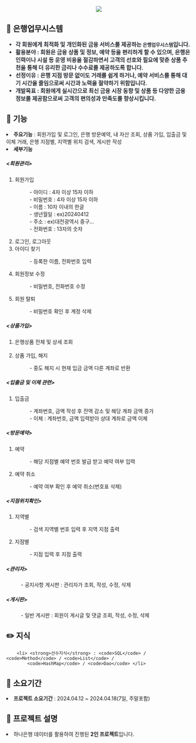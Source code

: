 <div align= "center">
    <img src="https://capsule-render.vercel.app/api?type=wave&color=009577&height=180&text=Java%20Basic%20Project&animation=&fontColor=000000&fontSize=70" />
    </div>
    <div style="text-align: left;"> 
    <h2 tabindex="-1" class="heading-element" dir="auto">💸 은행업무시스템</h2> 
    <div style="font-weight: 700; font-size: 15px; text-align: left; color: #282d33;"> 
        <ul dir="auto">
        <li><strong>각 회원에게 최적화 및 개인화된 금융 서비스를 제공하는 <code>은행업무시스템</code>입니다.              </strong></li>
        <li> <strong>활용분야</strong> : 회원은 금융 상품 및 정보, 예약 등을 편리하게 할 수 있으며, 은행은 인력이나 시설 등 운영 비용을 절감하면서 고객의 선호와 필요에 맞춘 상품 추천을 통해 더 유리한 금리나 수수료를 제공하도록 합니다.</li>
        <li> <strong>선정이유</strong> : 은행 지점 방문 없이도 거래를 쉽게 하거나, 예약 서비스를 통해 대기 시간을 줄임으로써 시간과 노력을 절약하기 위함입니다.</li>
        <li> <strong>개발목표</strong> : 회원에게 실시간으로 최신 금융 시장 동향 및 상품 등 다양한 금융 정보를 제공함으로써 고객의 편의성과 만족도를 향상시킵니다. </li>
        </ul> 
    </div> 
    </div>
<div style="text-align: left;">
    <h2 tabindex="-1" class="heading-element" dir="auto">🎯 기능</h2>
        <li> <strong>주요기능</strong> : 회원가입 및 로그인, 은행 방문예약, 내 자산 조회, 상품 가입, 입출금 및 이체 거래, 은행 지점별, 지역별 위치 검색, 게시판 작성</li>
        <li><strong>세부기능</strong></li>
            <h5>&lt;회원관리&gt;</h5>
        <ol>
            <li>회원가입</li>
               <dl>
                   <dd>- 아이디 : 4자 이상 15자 이하</dd>
                   <dd>- 비밀번호 : 4자 이상 15자 이하</dd>
                   <dd>- 이름 : 10자 이내의 한글</dd>
                   <dd>- 생년월일 : ex)20240412</dd>
                   <dd>- 주소 : ex)대전광역시 중구...</dd>
                   <dd>- 전화번호 : 13자의 숫자</dd>
               </dl>
            <li>로그인, 로그아웃</li>
            <li>아이디 찾기</li>
                <dl>
                    <dd>- 등록한 이름, 전화번호 입력</dd>
                </dl>
            <li>회원정보 수정</li>
                <dl>
                    <dd>- 비밀번호, 전화번호 수정</dd>
                </dl>
            <li>회원 탈퇴</li>
                <dl>
                    <dd>- 비밀번호 확인 후 계정 삭제</dd>
                </dl>
        </ol>       
        <h5>&lt;상품가입&gt;</h5>
        <ol>
            <li>은행상품 전체 및 상세 조회</li>
            <br>
            <li>상품 가입, 해지</li>
                <dl>
                    <dd>- 중도 해지 시 현재 입금 금액 다른 계좌로 반환</dd>
                </dl>
        </ol>    
        <h5>&lt;입출금 및 이체 관련&gt;</h5>
        <ol>
            <li>입출금</li>
                <dl>
                    <dd>- 계좌번호, 금액 작성 후 잔액 감소 및 해당 계좌 금액 증가</dd>
                    <dd>- 이체 : 계좌번호, 금액 입력받아 상대 계좌로 금액 이체</dd>
                </dl>
        </ol>
        <h5>&lt;방문예약&gt;</h5>
        <ol>
            <li>예약</li>
                <dl>
                    <dd>- 해당 지점별 예약 번호 발급 받고 예약 여부 입력</dd>
                </dl>
            <li>예약 취소</li>
                <dl>
                    <dd>- 예약 여부 확인 후 예약 취소(번호표 삭제)</dd>
                </dl>
        </ol>
        <h5>&lt;지점위치확인&gt;</h5>
        <ol>
            <li>지역별</li>
                <dl>
                    <dd>- 검색 지역별 번호 입력 후 지역 지점 출력</dd>
                </dl>                    
            <li>지점별</li>
                <dl>
                    <dd>- 지점 입력 후 지점 출력</dd>
                </dl>
        </ol>
        <h5>&lt;관리자&gt;</h5>
        <dl>
            <dd>- 공지사항 게시판 : 관리자가 조회, 작성, 수정, 삭제</dd>
        </dl>   
        <h5>&lt;게시판&gt;</h5>
        <dl>
            <dd>- 일반 게시판 : 회원이 게시글 및 댓글 조회, 작성, 수정, 삭제</dd>
        </dl>
</div>

<div style="text-align: left;">
    <h2 tabindex="-1" class="heading-element" dir="auto">✏️ 지식</h2>

        <li> <strong>선수지식</strong> : <code>SQL</code> / <code>Method</code> / <code>List</code> / 
            <code>HashMap</code> / <code>Dao</code> </li>

</div>

<div style="text-align: left;">
    <h2 tabindex="-1" class="heading-element" dir="auto">📆 소요기간</h2>
    <li> <strong>프로젝트 소요기간</strong> : 2024.04.12 ~ 2024.04.18(7일, 주말포함)</li>
</div>    

<div style="text-align: left;">
    <h2 tabindex="-1" class="heading-element" dir="auto">📌 프로젝트 설명</h2>
    <li> 하나은행 데이터를 활용하여 진행된 <strong>2인 프로젝트</strong>입니다. </li>
</div>    
